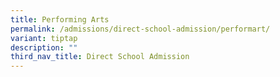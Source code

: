 ```yaml
---
title: Performing Arts
permalink: /admissions/direct-school-admission/performart/
variant: tiptap
description: ""
third_nav_title: Direct School Admission
---
```

